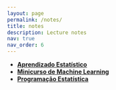 ```yaml
---
layout: page
permalink: /notes/
title: notes
description: Lecture notes
nav: true
nav_order: 6
---
```


- **[Aprendizado Estatístico](https://thiagorr162.github.io/aprendizado-estatistico)**
- **[Minicurso de Machine Learning](https://thiagorr162.github.io/mini_ml)**
- **[Programação Estatística](https://thiagorr162.github.io/prog-estat)**
